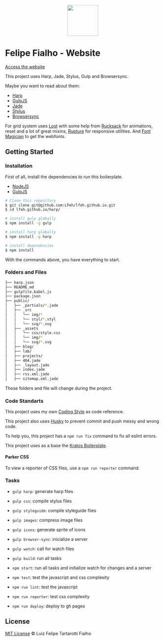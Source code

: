 <p align="center">
  <img src="https://cloud.githubusercontent.com/assets/3603793/15134364/c940fec6-1641-11e6-80ad-dd93a3acefdb.png" width="100">
</p>

# Felipe Fialho - Website

[Access the website](http://www.felipefialho.com/)

This project uses Harp, Jade, Stylus, Gulp and Browsersync.

Maybe you want to read about them:
- [Harp](http://harpjs.com/)
- [GulpJS](http://gulpjs.com/)
- [Jade](http://jade-lang.com/)
- [Stylus](http://learnboost.github.io/stylus/)
- [Browsersync](https://www.browsersync.io/)

For grid system uses [Lost](https://github.com/peterramsing/lost) with some help from [Rucksack](http://simplaio.github.io/rucksack/) for animations, reset and a lot of great mixins, [Rupture](https://github.com/jenius/rupture) for responsive utilities. And [Font Magician](https://github.com/jonathantneal/postcss-font-magician/) to get the webfonts.


## Getting Started

### Installation

First of all, install the dependencies to run this boilerplate.

- [NodeJS](http://nodejs.org/)
- [GulpJS](http://gulpjs.com/)


```sh
# Clone this repository
$ git clone git@github.com:LFeh/lfeh.github.io.git
$ cd lfeh.github.io/harp/

# install gulp globally
$ npm install -g gulp

# install harp globally
$ npm install -g harp

# install dependencies 
$ npm install

```

With the commands above, you have everything to start.

### Folders and Files

```sh
├── harp.json
├── README.md
├── gulpfile.babel.js
├── package.json
├── public/
│   ├── _partials/*.jade
│   ├── _src
│   │   └── img/*
│   │   └── styl/*.styl
│   │   └── svg/*.svg
│   ├── _assets
│   │   └── css/style.css
│   │   └── img/*
│   │   └── svg/*.svg
│   ├── blog/
│   ├── lab/
│   ├── projects/
│   ├── 404.jade
│   ├── _layout.jade
│   ├── index.jade
│   ├── rss.xml.jade
│   ├── sitemap.xml.jade
```

Those folders and file will change during the project.


### Code Standarts

This project uses my own [Coding Style](https://github.com/LFeh/coding-style) as code reference.

This project also uses [Husky](https://github.com/typicode/husky) to prevent commit and push messy and wrong code.

To help you, this project has a `npm run fix` command to fix all eslint errors.

This project uses as a base the [Kratos Boilerplate](https://github.com/LFeh/kratos-boilerplate).


#### Parker CSS

To view a reporter of CSS files, use a `npm run reporter` command.


### Tasks
 
- `gulp harp`: generate harp files
- `gulp css`: compile stylus files
- `gulp styleguide`: compile styleguide files
- `gulp images`: compress image files
- `gulp icons`: generate sprite of icons
- `gulp browser-sync`: inicialize a server
- `gulp watch`: call for watch files
- `gulp build`: run all tasks

- `npm start`: run all tasks and initialize watch for changes and a server
- `npm test`: test the javascript and css complexity 
- `npm run lint`: test the javascript
- `npm run reporter`: test css complexity
- `npm run deploy`: deploy to gh pages


## License

[MIT License](http://felipefialho.mit-license.org/) © Luiz Felipe Tartarotti Fialho
